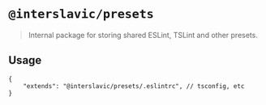 # `@interslavic/presets`

> Internal package for storing shared ESLint, TSLint and other presets.

## Usage

```
{
    "extends": "@interslavic/presets/.eslintrc", // tsconfig, etc
}
```
